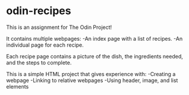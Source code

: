 # odin-recipes
This is an assignment for The Odin Project!

It contains multiple webpages:
    -An index page with a list of recipes.
    -An individual page for each recipe.

Each recipe page contains a picture of the dish, the ingredients needed, and the steps to complete.

This is a simple HTML project that gives experience with:
    -Creating a webpage
    -Linking to relative webpages
    -Using header, image, and list elements